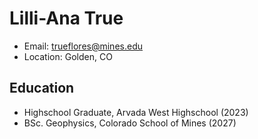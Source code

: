 # Lilli-Ana True 
- Email: trueflores@mines.edu
- Location: Golden, CO

## Education 
- Highschool Graduate, Arvada West Highschool (2023)
- BSc. Geophysics, Colorado School of Mines (2027)
